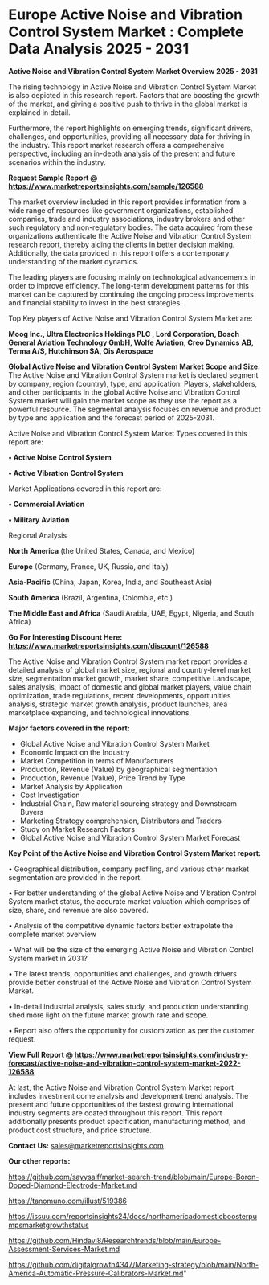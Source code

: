 # Europe Active Noise and Vibration Control System Market : Complete Data Analysis 2025 - 2031

<Strong> Active Noise and Vibration Control System Market Overview 2025 - 2031</strong>

The rising technology in Active Noise and Vibration Control System Market is also depicted in this research report. Factors that are boosting the growth of the market, and giving a positive push to thrive in the global market is explained in detail.

Furthermore, the report highlights on emerging trends, significant drivers, challenges, and opportunities, providing all necessary data for thriving in the industry. This report market research offers a comprehensive perspective, including an in-depth analysis of the present and future scenarios within the industry.

<strong>Request Sample Report @ <a href=https://www.marketreportsinsights.com/sample/126588>https://www.marketreportsinsights.com/sample/126588</a></strong>

The market overview included in this report provides information from a wide range of resources like government organizations, established companies, trade and industry associations, industry brokers and other such regulatory and non-regulatory bodies. The data acquired from these organizations authenticate the Active Noise and Vibration Control System research report, thereby aiding the clients in better decision making. Additionally, the data provided in this report offers a contemporary understanding of the market dynamics.

The leading players are focusing mainly on technological advancements in order to improve efficiency. The long-term development patterns for this market can be captured by continuing the ongoing process improvements and financial stability to invest in the best strategies.

Top Key players of Active Noise and Vibration Control System Market are:

<strong>Moog Inc., Ultra Electronics Holdings PLC , Lord Corporation, Bosch General Aviation Technology GmbH, Wolfe Aviation, Creo Dynamics AB, Terma A/S, Hutchinson SA, Ois Aerospace</strong>

<strong><b>Global Active Noise and Vibration Control System Market Scope and Size:</b></strong>
The Active Noise and Vibration Control System market is declared segment by company, region (country), type, and application. Players, stakeholders, and other participants in the global Active Noise and Vibration Control System market will gain the market scope as they use the report as a powerful resource. The segmental analysis focuses on revenue and product by type and application and the forecast period of 2025-2031.

Active Noise and Vibration Control System Market Types covered in this report are:

<strong>• Active Noise Control System

• Active Vibration Control System</strong>

Market Applications covered in this report are:

<strong>• Commercial Aviation

• Military Aviation</strong> 

Regional Analysis

<strong>North America</strong> (the United States, Canada, and Mexico)

<strong>Europe</strong> (Germany, France, UK, Russia, and Italy)

<strong>Asia-Pacific</strong> (China, Japan, Korea, India, and Southeast Asia)

<strong>South America</strong> (Brazil, Argentina, Colombia, etc.)

<strong>The Middle East and Africa</strong> (Saudi Arabia, UAE, Egypt, Nigeria, and South Africa)

<strong>Go For Interesting Discount Here: <a href=https://www.marketreportsinsights.com/discount/126588>https://www.marketreportsinsights.com/discount/126588</a></strong>

The Active Noise and Vibration Control System market report provides a detailed analysis of global market size, regional and country-level market size, segmentation market growth, market share, competitive Landscape, sales analysis, impact of domestic and global market players, value chain optimization, trade regulations, recent developments, opportunities analysis, strategic market growth analysis, product launches, area marketplace expanding, and technological innovations.

<strong><b>Major factors covered in the report:</b></strong>
<ul>
  <li>Global Active Noise and Vibration Control System Market </li>
  <li>Economic Impact on the Industry</li>
  <li>Market Competition in terms of Manufacturers</li>
  <li>Production, Revenue (Value) by geographical segmentation</li>
  <li>Production, Revenue (Value), Price Trend by Type</li>
  <li>Market Analysis by Application</li>
  <li>Cost Investigation</li>
  <li>Industrial Chain, Raw material sourcing strategy and Downstream Buyers</li>
  <li>Marketing Strategy comprehension, Distributors and Traders</li>
  <li>Study on Market Research Factors</li>
  <li>Global Active Noise and Vibration Control System Market Forecast</li>
</ul>

<strong><b>Key Point of the Active Noise and Vibration Control System Market report:</b></strong>

• Geographical distribution, company profiling, and various other market segmentation are provided in the report.

• For better understanding of the global Active Noise and Vibration Control System market status, the accurate market valuation which comprises of size, share, and revenue are also covered.

• Analysis of the competitive dynamic factors better extrapolate the complete market overview

• What will be the size of the emerging Active Noise and Vibration Control System market in 2031?

• The latest trends, opportunities and challenges, and growth drivers provide better construal of the Active Noise and Vibration Control System Market.

• In-detail industrial analysis, sales study, and production understanding shed more light on the future market growth rate and scope.

• Report also offers the opportunity for customization as per the customer request.

<strong><b>View Full Report @ <a href=https://www.marketreportsinsights.com/industry-forecast/active-noise-and-vibration-control-system-market-2022-126588>https://www.marketreportsinsights.com/industry-forecast/active-noise-and-vibration-control-system-market-2022-126588</a></b></strong>


At last, the Active Noise and Vibration Control System Market report includes investment come analysis and development trend analysis. The present and future opportunities of the fastest growing international industry segments are coated throughout this report. This report additionally presents product specification, manufacturing method, and product cost structure, and price structure.

<strong>Contact Us:</strong>
sales@marketreportsinsights.com

<strong>Our other reports:</strong>

<a href=https://github.com/sayysaif/market-search-trend/blob/main/Europe-Boron-Doped-Diamond-Electrode-Market.md>https://github.com/sayysaif/market-search-trend/blob/main/Europe-Boron-Doped-Diamond-Electrode-Market.md</a>

<a href=https://tanomuno.com/illust/519386>https://tanomuno.com/illust/519386</a>

<a href=https://issuu.com/reportsinsights24/docs/northamericadomesticboosterpumpsmarketgrowthstatus>https://issuu.com/reportsinsights24/docs/northamericadomesticboosterpumpsmarketgrowthstatus</a>

<a href=https://github.com/Hindavi8/Researchtrends/blob/main/Europe-Assessment-Services-Market.md>https://github.com/Hindavi8/Researchtrends/blob/main/Europe-Assessment-Services-Market.md</a>

<a href=https://github.com/digitalgrowth4347/Marketing-strategy/blob/main/North-America-Automatic-Pressure-Calibrators-Market.md>https://github.com/digitalgrowth4347/Marketing-strategy/blob/main/North-America-Automatic-Pressure-Calibrators-Market.md</a>"
